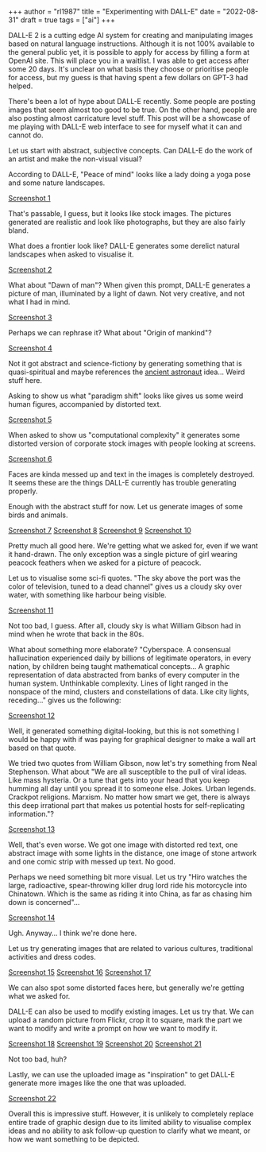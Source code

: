 +++
author = "rl1987"
title = "Experimenting with DALL-E"
date = "2022-08-31"
draft = true
tags = ["ai"]
+++

DALL-E 2 is a cutting edge AI system for creating and manipulating images based
on natural language instructions. Although it is not 100% available to the general
public yet, it is possible to apply for access by filling a form at OpenAI site.
This will place you in a waitlist. I was able to get access after some 20
days. It's unclear on what basis they choose or prioritise people for access,
but my guess is that having spent a few dollars on GPT-3 had helped.

There's been a lot of hype about DALL-E recently. Some people are posting images
that seem almost too good to be true. On the other hand, people are also posting
almost carricature level stuff. This post will be a showcase of me playing with 
DALL-E web interface to see for myself what it can and cannot do. 

Let us start with abstract, subjective concepts. Can DALL-E do the work of an
artist and make the non-visual visual?

According to DALL-E, "Peace of mind" looks like a lady doing a yoga pose and some nature
landscapes.

[Screenshot 1](/2022-08-30_13.29.41.png)

That's passable, I guess, but it looks like stock images. The pictures generated are
realistic and look like photographs, but they are also fairly bland.

What does a frontier look like? DALL-E generates some derelict natural landscapes when
asked to visualise it.

[Screenshot 2](/2022-08-30_13.34.25.png)

What about "Dawn of man"? When given this prompt, DALL-E generates a picture of man,
illuminated by a light of dawn. Not very creative, and not what I had in mind.

[Screenshot 3](2022-08-30_13.36.13.png)

Perhaps we can rephrase it? What about "Origin of mankind"? 

[Screenshot 4](/2022-08-30_13.38.21.png)

Not it got abstract and science-fictiony by generating something that is quasi-spiritual
and maybe references the [ancient astronaut](https://en.wikipedia.org/wiki/Ancient_astronauts)
idea... Weird stuff here.

Asking to show us what "paradigm shift" looks like gives us some weird human figures, accompanied
by distorted text.

[Screenshot 5](/2022-08-30_13.42.30.png)

When asked to show us "computational complexity" it generates some distorted version of corporate
stock images with people looking at screens.

[Screenshot 6](/2022-08-30_13.43.46.png)

Faces are kinda messed up and text in the images is completely destroyed. It seems these are the
things DALL-E currently has trouble generating properly.

Enough with the abstract stuff for now. Let us generate images of some birds and animals.

[Screenshot 7](/2022-08-30_13.48.54.png)
[Screenshot 8](/2022-08-30_13.49.02.png)
[Screenshot 9](/2022-08-30_13.49.39.png)
[Screenshot 10](/2022-08-30_13.50.35.png)

Pretty much all good here. We're getting what we asked for, even if we want it hand-drawn.
The only exception was a single picture of girl wearing peacock feathers when we asked
for a picture of peacock.

Let us to visualise some sci-fi quotes. "The sky above the port was the color of television, 
tuned to a dead channel" gives us a cloudy sky over water, with something like harbour being
visible. 

[Screenshot 11](/2022-08-30_13.57.56.png)

Not too bad, I guess. After all, cloudy sky is what William Gibson had in mind when he wrote
that back in the 80s.

What about something more elaborate? "Cyberspace. A consensual hallucination experienced daily 
by billions of legitimate operators, in every nation, by children being taught mathematical concepts... 
A graphic representation of data abstracted from banks of every computer in the human system. 
Unthinkable complexity. Lines of light ranged in the nonspace of the mind, clusters and 
constellations of data. Like city lights, receding..." gives us the following:

[Screenshot 12](/2022-08-30_14.00.20.png)

Well, it generated something digital-looking, but this is not something I would be happy with if
was paying for graphical designer to make a wall art based on that quote. 

We tried two quotes from William Gibson, now let's try something from Neal Stephenson. What about
"We are all susceptible to the pull of viral ideas. Like mass hysteria. Or a tune that gets 
into your head that you keep humming all day until you spread it to someone else. Jokes. 
Urban legends. Crackpot religions. Marxism. No matter how smart we get, there is always this 
deep irrational part that makes us potential hosts for self-replicating information."?

[Screenshot 13](/2022-08-30_14.13.31.png)

Well, that's even worse. We got one image with distorted red text, one abstract image with some
lights in the distance, one image of stone artwork and one comic strip with messed up text.
No good.

Perhaps we need something bit more visual. Let us try "Hiro watches the large, radioactive, 
spear-throwing killer drug lord ride his motorcycle into Chinatown. Which is the same as 
riding it into China, as far as chasing him down is concerned"...

[Screenshot 14](/2022-08-30_14.22.56.png)

Ugh. Anyway... I think we're done here. 

Let us try generating images that are related to various cultures, traditional activities and 
dress codes.

[Screenshot 15](/2022-08-30_14.26.45.png)
[Screenshot 16](/2022-08-30_14.28.13.png)
[Screenshot 17](/2022-08-30_14.29.29.png)

We can also spot some distorted faces here, but generally we're getting what we asked for.

DALL-E can also be used to modify existing images. Let us try that. We can upload a random
picture from Flickr, crop it to square, mark the part we want to modify and write a prompt
on how we want to modify it.

[Screenshot 18](/2022-08-30_14.36.55.png)
[Screenshot 19](/2022-08-30_14.37.19.png)
[Screenshot 20](/2022-08-30_14.37.35.png)
[Screenshot 21](/2022-08-30_14.38.23.png)

Not too bad, huh?

Lastly, we can use the uploaded image as "inspiration" to get DALL-E generate more images
like the one that was uploaded.

[Screenshot 22](/2022-08-30_14.43.29.png)

Overall this is impressive stuff. However, it is unlikely to completely replace entire
trade of graphic design due to its limited ability to visualise complex ideas and no
ability to ask follow-up question to clarify what we meant, or how we want something 
to be depicted. 
